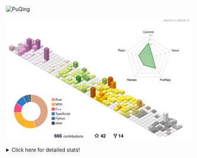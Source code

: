 ![PuQing](https://user-images.githubusercontent.com/27223114/171565019-9a56fae6-b08b-421f-99db-7e830da42371.png)

![](./profile-3d-contrib/profile-season-animate.svg)

<details>
<summary>Click here for detailed stats!</summary>

<!--START_SECTION:waka-->
![Lines of code](https://img.shields.io/badge/From%20Hello%20World%20I%27ve%20Written-2.1%20million%20lines%20of%20code-blue)

**🐱 My GitHub Data** 

> 📦 433.3 kB Used in GitHub's Storage 
 > 
> 🏆 96 Contributions in the Year 2025
 > 
> 🚫 Not Opted to Hire
 > 
> 📜 42 Public Repositories 
 > 
> 🔑 33 Private Repositories 
 > 
**I'm an Early 🐤** 

```text
🌞 Morning                614 commits         ██░░░░░░░░░░░░░░░░░░░░░░░   06.97 % 
🌆 Daytime                3906 commits        ███████████░░░░░░░░░░░░░░   44.36 % 
🌃 Evening                2088 commits        ██████░░░░░░░░░░░░░░░░░░░   23.71 % 
🌙 Night                  2198 commits        ██████░░░░░░░░░░░░░░░░░░░   24.96 % 
```


📊 **This Week I Spent My Time On** 

```text
💬 Programming Languages: 
Python                   8 hrs 16 mins       ██████░░░░░░░░░░░░░░░░░░░   23.05 % 
C++                      5 hrs 45 mins       ████░░░░░░░░░░░░░░░░░░░░░   16.04 % 
CLI                      5 hrs 33 mins       ████░░░░░░░░░░░░░░░░░░░░░   15.50 % 
Other                    4 hrs 40 mins       ███░░░░░░░░░░░░░░░░░░░░░░   13.02 % 
Reading Paper            3 hrs 16 mins       ██░░░░░░░░░░░░░░░░░░░░░░░   09.12 % 

🔥 Editors: 
VS Code                  19 hrs 33 mins      ██████████████░░░░░░░░░░░   54.46 % 
Ghostty                  5 hrs 33 mins       ████░░░░░░░░░░░░░░░░░░░░░   15.50 % 
Zotero                   3 hrs 16 mins       ██░░░░░░░░░░░░░░░░░░░░░░░   09.12 % 
NetEaseMusic             3 hrs 10 mins       ██░░░░░░░░░░░░░░░░░░░░░░░   08.87 % 
Telegram                 2 hrs 30 mins       ██░░░░░░░░░░░░░░░░░░░░░░░   06.98 % 

💻 Operating System: 
Mac                      18 hrs 16 mins      █████████████░░░░░░░░░░░░   50.91 % 
WSL                      10 hrs 28 mins      ███████░░░░░░░░░░░░░░░░░░   29.18 % 
Linux                    7 hrs 8 mins        █████░░░░░░░░░░░░░░░░░░░░   19.91 % 
```


<!--END_SECTION:waka-->
</details>
